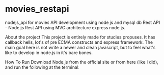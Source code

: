 # movies_restapi
nodejs_api for movies
API development using node js and mysql db Rest API - 
Node.js Rest API using MVC architecture express node.js.

About the project This project is entirely made for studies propuses. It has callback hells, lot's of pre ECMA constructs and express framework. The main goal here is not write a newer and clean javascript, but to feel what's like to develop in node.js in it's bare bones.

How To Run Download Node.js from the official site or from here (like I did), and run the following at the terminal:
